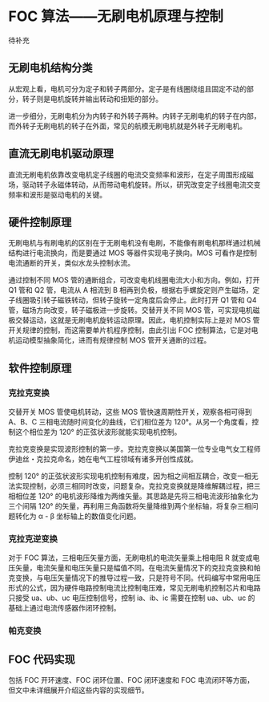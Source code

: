 # FOC 算法——无刷电机原理与控制

待补充

## 无刷电机结构分类

从宏观上看，电机可分为定子和转子两部分。定子是有线圈绕组且固定不动的部分，转子则是电机旋转并输出转动和扭矩的部分。

进一步细分，无刷电机分为内转子和外转子两种。内转子无刷电机的转子在内部，而外转子无刷电机的转子在外面，常见的航模无刷电机就是外转子无刷电机。

## 直流无刷电机驱动原理

直流无刷电机依靠改变电机定子线圈的电流交变频率和波形，在定子周围形成磁场，驱动转子永磁体转动，从而带动电机旋转。所以，研究改变定子线圈电流交变频率和波形是驱动电机的关键。

## 硬件控制原理

无刷电机与有刷电机的区别在于无刷电机没有电刷，不能像有刷电机那样通过机械结构进行电流换向，而是要通过 MOS 等器件实现电子换向。MOS 可看作是控制电流通断的开关，类似水龙头控制水流。

通过控制不同 MOS 管的通断组合，可改变电机线圈电流大小和方向。例如，打开 Q1 管和 Q2 管，电流从 A 相流到 B 相再到负极，根据右手螺旋定则产生磁场，定子线圈吸引转子磁铁转动，但转子旋转一定角度后会停止。此时打开 Q1 管和 Q4 管，磁场方向改变，转子磁极进一步旋转。交替开关不同 MOS 管，可实现电机磁极交替运动，这就是无刷电机旋转运动原理。因此，电机控制实际上是对 MOS 管开关规律的控制，而这需要单片机程序控制，由此引出 FOC 控制算法，它是对电机运动模型抽象简化，进而有规律控制 MOS 管开关通断的过程。

## 软件控制原理

### 克拉克变换

交替开关 MOS 管使电机转动，这些 MOS 管快速周期性开关，观察各相可得到 A、B、C 三相电流随时间变化的曲线，它们相位差为 120°。从另一个角度看，控制这个相位差为 120° 的正弦状波形就能实现电机控制。

克拉克变换是实现波形控制的第一步。克拉克变换以美国第一位专业电气女工程师伊迪丝・克拉克命名，她在电气工程领域有诸多开创性成就。

控制 120° 的正弦状波形实现电机控制有难度，因为相之间相互耦合，改变一相无法实现控制，必须三相同时改变，问题复杂。克拉克变换就是降维解耦过程，把三相相位差 120° 的电机波形降维为两维矢量。其思路是先将三相电流波形抽象化为三个间隔 120° 的矢量，再利用三角函数将矢量降维到两个坐标轴，将复杂三相问题转化为 α - β 坐标轴上的数值变化问题。

### 克拉克逆变换

对于 FOC 算法，三相电压矢量方面，无刷电机的电流矢量乘上相电阻 R 就变成电压矢量，电流矢量和电压矢量只是幅值不同。在电流矢量情况下的克拉克变换和帕克变换，与电压矢量情况下的推导过程一致，只是符号不同。代码编写中常用电压形式的公式，因为硬件电路控制电流比控制电压难，常见无刷电机控制芯片和电路只接受 ua、ub、uc 电压控制信号，控制 ia、ib、ic 需要在控制 ua、ub、uc 的基础上通过电流传感器作闭环控制。

### 帕克变换



## FOC 代码实现

包括 FOC 开环速度、FOC 闭环位置、FOC 闭环速度和 FOC 电流闭环等方面，但文中未详细展开介绍这些内容的实现细节。
